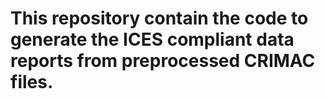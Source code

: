 # This repository contain the code to generate the ICES compliant data reports from preprocessed CRIMAC files.


